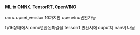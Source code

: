 #### ML to ONNX, TensorRT, OpenVINO

onnx opset_version 16까지만 openvino변환가능

fp16상태에서 onnx변환된파일을 tensorrt 변환시에 ouput이 nan이 나옴
